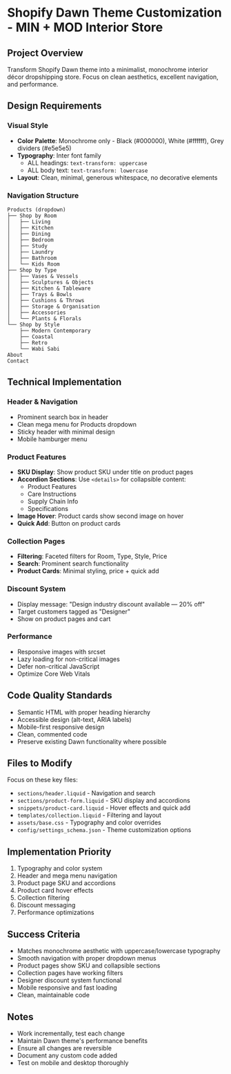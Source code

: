 # Shopify Dawn Theme Customization - MIN + MOD Interior Store

## Project Overview
Transform Shopify Dawn theme into a minimalist, monochrome interior décor dropshipping store. Focus on clean aesthetics, excellent navigation, and performance.

## Design Requirements

### Visual Style
- **Color Palette**: Monochrome only - Black (#000000), White (#ffffff), Grey dividers (#e5e5e5)
- **Typography**: Inter font family
  - ALL headings: `text-transform: uppercase`
  - ALL body text: `text-transform: lowercase`
- **Layout**: Clean, minimal, generous whitespace, no decorative elements

### Navigation Structure
```
Products (dropdown)
├── Shop by Room
│   ├── Living
│   ├── Kitchen
│   ├── Dining
│   ├── Bedroom
│   ├── Study
│   ├── Laundry
│   ├── Bathroom
│   └── Kids Room
├── Shop by Type
│   ├── Vases & Vessels
│   ├── Sculptures & Objects
│   ├── Kitchen & Tableware
│   ├── Trays & Bowls
│   ├── Cushions & Throws
│   ├── Storage & Organisation
│   ├── Accessories
│   └── Plants & Florals
└── Shop by Style
    ├── Modern Contemporary
    ├── Coastal
    ├── Retro
    └── Wabi Sabi
About
Contact
```

## Technical Implementation

### Header & Navigation
- Prominent search box in header
- Clean mega menu for Products dropdown
- Sticky header with minimal design
- Mobile hamburger menu

### Product Features
- **SKU Display**: Show product SKU under title on product pages
- **Accordion Sections**: Use `<details>` for collapsible content:
  - Product Features
  - Care Instructions
  - Supply Chain Info
  - Specifications
- **Image Hover**: Product cards show second image on hover
- **Quick Add**: Button on product cards

### Collection Pages
- **Filtering**: Faceted filters for Room, Type, Style, Price
- **Search**: Prominent search functionality
- **Product Cards**: Minimal styling, price + quick add

### Discount System
- Display message: "Design industry discount available — 20% off"
- Target customers tagged as "Designer"
- Show on product pages and cart

### Performance
- Responsive images with srcset
- Lazy loading for non-critical images
- Defer non-critical JavaScript
- Optimize Core Web Vitals

## Code Quality Standards
- Semantic HTML with proper heading hierarchy
- Accessible design (alt-text, ARIA labels)
- Mobile-first responsive design
- Clean, commented code
- Preserve existing Dawn functionality where possible

## Files to Modify
Focus on these key files:
- `sections/header.liquid` - Navigation and search
- `sections/product-form.liquid` - SKU display and accordions
- `snippets/product-card.liquid` - Hover effects and quick add
- `templates/collection.liquid` - Filtering and layout
- `assets/base.css` - Typography and color overrides
- `config/settings_schema.json` - Theme customization options

## Implementation Priority
1. Typography and color system
2. Header and mega menu navigation
3. Product page SKU and accordions
4. Product card hover effects
5. Collection filtering
6. Discount messaging
7. Performance optimizations

## Success Criteria
- Matches monochrome aesthetic with uppercase/lowercase typography
- Smooth navigation with proper dropdown menus
- Product pages show SKU and collapsible sections
- Collection pages have working filters
- Designer discount system functional
- Mobile responsive and fast loading
- Clean, maintainable code

## Notes
- Work incrementally, test each change
- Maintain Dawn theme's performance benefits
- Ensure all changes are reversible
- Document any custom code added
- Test on mobile and desktop thoroughly